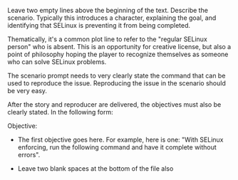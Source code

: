 

Leave two empty lines above the beginning of the text. Describe the scenario.
Typically this introduces a character, explaining the goal, and identifying
that SELinux is preventing it from being completed.

Thematically, it's a common plot line to refer to the "regular SELinux person"
who is absent. This is an opportunity for creative license, but also a point
of philosophy hoping the player to recognize themselves as someone who can
solve SELinux problems.

The scenario prompt needs to very clearly state the command that can be used
to reproduce the issue. Reproducing the issue in the scenario should be very
easy.

After the story and reproducer are delivered, the objectives must also be
clearly stated. In the following form:

Objective:

* The first objective goes here. For example, here is one: "With SELinux
  enforcing, run the following command and have it complete without errors".
 
* Leave two blank spaces at the bottom of the file also
 
 